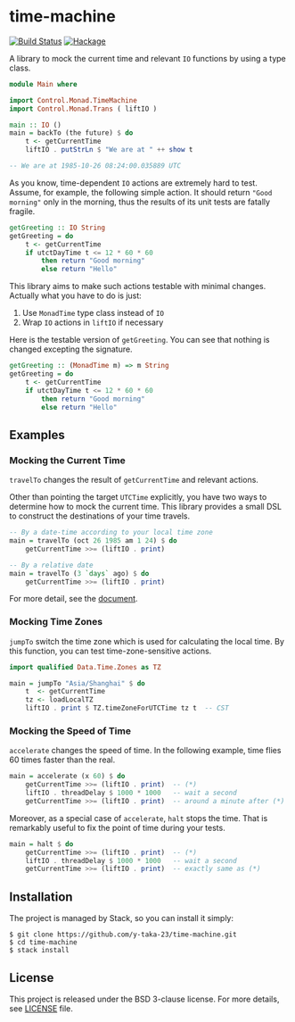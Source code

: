time-machine
============

[![Build Status](https://travis-ci.org/y-taka-23/time-machine.svg?branch=master)](https://travis-ci.org/y-taka-23/time-machine)
[![Hackage](https://img.shields.io/hackage/v/time-machine.svg)](https://hackage.haskell.org/package/time-machine)

A library to mock the current time and relevant `IO` functions
by using a type class.

```haskell
module Main where

import Control.Monad.TimeMachine
import Control.Monad.Trans ( liftIO )

main :: IO ()
main = backTo (the future) $ do
    t <- getCurrentTime
    liftIO . putStrLn $ "We are at " ++ show t

-- We are at 1985-10-26 08:24:00.035889 UTC
```

As you know, time-dependent `IO` actions are extremely hard to test.
Assume, for example, the following simple action.
It should return `"Good morning"` only in the morning,
thus the results of its unit tests are fatally fragile.

```haskell
getGreeting :: IO String
getGreeting = do
    t <- getCurrentTime
    if utctDayTime t <= 12 * 60 * 60
        then return "Good morning"
        else return "Hello"
```

This library aims to make such actions testable with minimal changes.
Actually what you have to do is just:

1. Use `MonadTime` type class instead of `IO`
1. Wrap `IO` actions in `liftIO` if necessary

Here is the testable version of `getGreeting`.
You can see that nothing is changed excepting the signature.

```haskell
getGreeting :: (MonadTime m) => m String
getGreeting = do
    t <- getCurrentTime
    if utctDayTime t <= 12 * 60 * 60
        then return "Good morning"
        else return "Hello"
```

Examples
--------

### Mocking the Current Time

`travelTo` changes the result of `getCurrentTime` and relevant actions.

Other than pointing the target `UTCTime` explicitly,
you have two ways to determine how to mock the current time.
This library provides a small DSL to construct the destinations of your time travels.

```haskell
-- By a date-time according to your local time zone
main = travelTo (oct 26 1985 am 1 24) $ do
    getCurrentTime >>= (liftIO . print)
```

```haskell
-- By a relative date
main = travelTo (3 `days` ago) $ do
    getCurrentTime >>= (liftIO . print)
```

For more detail,
see the [document](https://hackage.haskell.org/package/time-machine).

### Mocking Time Zones

`jumpTo` switch the time zone which is used for calculating the local time.
By this function, you can test time-zone-sensitive actions.

```haskell
import qualified Data.Time.Zones as TZ

main = jumpTo "Asia/Shanghai" $ do
    t  <- getCurrentTime
    tz <- loadLocalTZ
    liftIO . print $ TZ.timeZoneForUTCTime tz t  -- CST
```

### Mocking the Speed of Time

`accelerate` changes the speed of time.
In the following example, time flies 60 times faster than the real.

```haskell
main = accelerate (x 60) $ do
    getCurrentTime >>= (liftIO . print)  -- (*)
    liftIO . threadDelay $ 1000 * 1000   -- wait a second
    getCurrentTime >>= (liftIO . print)  -- around a minute after (*)
```

Moreover, as a special case of `accelerate`, `halt` stops the time.
That is remarkably useful to fix the point of time during your tests.

```haskell
main = halt $ do
    getCurrentTime >>= (liftIO . print)  -- (*)
    liftIO . threadDelay $ 1000 * 1000   -- wait a second
    getCurrentTime >>= (liftIO . print)  -- exactly same as (*)
```

Installation
------------

The project is managed by Stack, so you can install it simply:

```console
$ git clone https://github.com/y-taka-23/time-machine.git
$ cd time-machine
$ stack install
```

License
-------

This project is released under the BSD 3-clause license.
For more details, see [LICENSE](./LICENSE) file.
